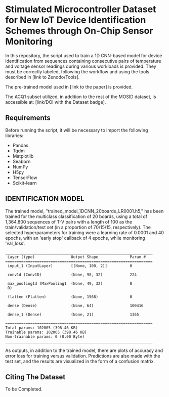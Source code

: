 # Stimulated Microcontroller Dataset for New IoT Device Identification Schemes through On-Chip Sensor Monitoring

In this repository, the script used to train a 1D CNN-based model for device identification from sequences containing consecutive pairs of temperature and voltage sensor readings during various workloads is provided. They must be correctly labeled, following the workflow and using the tools described in [link to Zenodo/Tools].

The pre-trained model used in [link to the paper] is provided.

The ACQ1 subset utilized, in addition to the rest of the MOSID dataset, is accessible at: [link/DOI with the Dataset badge].

## Requirements

Before running the script, it will be necessary to import the following libraries:

 - Pandas
 - Tqdm
 - Matplotlib
 - Seaborn
 - NumPy
 - H5py
 - TensorFlow
 - Scikit-learn

## IDENTIFICATION MODEL

The trained model, "trained_model_1DCNN_20boards_LR0001.h5," has been trained for the multiclass classification of 20 boards, using a total of 1,364,800 sequences of T-V pairs with a length of 100 as the train/validation/test set (in a proportion of 70/15/15, respectively). The selected hyperparameters for training were a learning rate of 0.0001 and 40 epochs, with an 'early stop' callback of 4 epochs, while monitoring 'val_loss'.

```
_________________________________________________________________
 Layer (type)                Output Shape              Param #
=================================================================
 input_1 (InputLayer)        [(None, 100, 2)]          0

 conv1d (Conv1D)             (None, 98, 32)            224

 max_pooling1d (MaxPooling1  (None, 49, 32)            0
 D)

 flatten (Flatten)           (None, 1568)              0

 dense (Dense)               (None, 64)                100416

 dense_1 (Dense)             (None, 21)                1365

=================================================================
Total params: 102005 (398.46 KB)
Trainable params: 102005 (398.46 KB)
Non-trainable params: 0 (0.00 Byte)
_________________________________________________________________

```

As outputs, in addition to the trained model, there are plots of accuracy and error loss for training versus validation. Predictions are also made with the test set, and the results are visualized in the form of a confusion matrix.

## Citing The Dataset

To be Completed.
